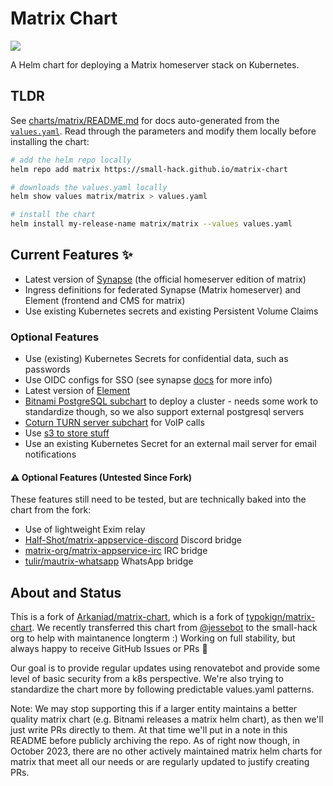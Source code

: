 # Matrix Chart
<a href="https://github.com/small-hack/matrix-chart/releases"><img src="https://img.shields.io/github/v/release/small-hack/matrix-chart?style=plastic&labelColor=blue&color=green&logo=GitHub&logoColor=white"></a>

A Helm chart for deploying a Matrix homeserver stack on Kubernetes.

## TLDR

See [charts/matrix/README.md](./charts/matrix/README.md) for docs auto-generated from the [`values.yaml`](./charts/matrix/values.yaml).
Read through the parameters and modify them locally before installing the chart:

```bash
# add the helm repo locally
helm repo add matrix https://small-hack.github.io/matrix-chart

# downloads the values.yaml locally
helm show values matrix/matrix > values.yaml

# install the chart
helm install my-release-name matrix/matrix --values values.yaml
```

## Current Features ✨

- Latest version of [Synapse](https://github.com/matrix-org/synapse) (the official homeserver edition of matrix)
- Ingress definitions for federated Synapse (Matrix homeserver) and Element (frontend and CMS for matrix)
- Use existing Kubernetes secrets and existing Persistent Volume Claims

### Optional Features

- Use (existing) Kubernetes Secrets for confidential data, such as passwords
- Use OIDC configs for SSO (see synapse [docs](https://github.com/matrix-org/synapse/blob/747416e94cd8f137b9173c132f7c44ea1c59534d/docs/openid.md) for more info)
- Latest version of [Element](https://element.io/)
- [Bitnami PostgreSQL subchart](https://github.com/bitnami/charts/tree/main/bitnami/postgresql) to deploy a cluster - needs some work to standardize though, so we also support external postgresql servers
- [Coturn TURN server subchart](https://github.com/jessebot/coturn-chart) for VoIP calls
- Use [s3 to store stuff](https://github.com/matrix-org/synapse-s3-storage-provider/tree/main)
- Use an existing Kubernetes Secret for an external mail server for email notifications

#### ⚠️ Optional Features (Untested Since Fork)

These features still need to be tested, but are technically baked into the chart from the fork:

- Use of lightweight Exim relay
- [Half-Shot/matrix-appservice-discord](https://github.com/Half-Shot/matrix-appservice-discord) Discord bridge
- [matrix-org/matrix-appservice-irc](https://github.com/matrix-org/matrix-appservice-irc) IRC bridge
- [tulir/mautrix-whatsapp](https://github.com/tulir/mautrix-whatsapp) WhatsApp bridge

## About and Status

This is a fork of [Arkaniad/matrix-chart](https://github.com/Arkaniad/matrix-chart), which is a fork of [typokign/matrix-chart](https://github.com/typokign/matrix-chart). We recently transferred this chart from [@jessebot](https://github.comc/jessebot) to the small-hack org to help with maintanence longterm :) Working on full stability, but always happy to receive GitHub Issues or PRs 💙

Our goal is to provide regular updates using renovatebot and provide some level of basic security from a k8s perspective. We're also trying to standardize the chart more by following predictable values.yaml patterns.

Note: We may stop supporting this if a larger entity maintains a better quality matrix chart (e.g. Bitnami releases a matrix helm chart), as then we'll just write PRs directly to them. At that time we'll put in a note in this README before publicly archiving the repo. As of right now though, in October 2023, there are no other actively maintained matrix helm charts for matrix that meet all our needs or are regularly updated to justify creating PRs.
